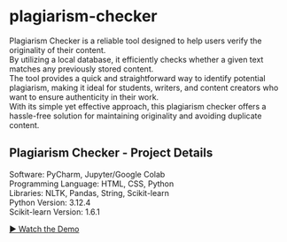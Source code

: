# plagiarism-checker
Plagiarism Checker is a reliable tool designed to help users verify the originality of their content.<br> By utilizing a local database, it efficiently checks whether a given text matches any previously stored content.<br> The tool provides a quick and straightforward way to identify potential plagiarism, making it ideal for students, writers, and content creators who want to ensure authenticity in their work.<br> With its simple yet effective approach, this plagiarism checker offers a hassle-free solution for maintaining originality and avoiding duplicate content.<br>

<h2>Plagiarism Checker - Project Details</h2>

Software: PyCharm, Jupyter/Google Colab<br>
Programming Language: HTML, CSS, Python<br>
Libraries: NLTK, Pandas, String, Scikit-learn<br>
Python Version: 3.12.4<br>
Scikit-learn Version: 1.6.1<br>

[▶ Watch the Demo](https://github.)

